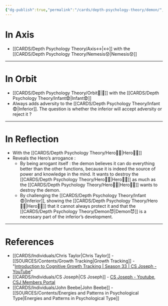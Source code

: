 ```yaml
---
{"dg-publish":true,"permalink":"/cards/depth-psychology-theory/demon/","created":"2023-01-06T15:26:13.606+01:00","updated":"2023-04-28T12:48:43.916+02:00"}
---
```


# In Axis 
- [[CARDS/Depth Psychology Theory/Axis↔️\|↔️]] with the [[CARDS/Depth Psychology Theory/Nemesis😟\|Nemesis😟]] 
---
# In Orbit 
- [[CARDS/Depth Psychology Theory/Orbit💫\|💫]] with the [[CARDS/Depth Psychology Theory/Infant😨\|Infant😨]]
- Always adds adversity to the [[CARDS/Depth Psychology Theory/Infant😨\|Inferior]]. The question is whether the inferior will accept adversity or reject it ?
---
# In Reflection 
- With the [[CARDS/Depth Psychology Theory/Hero🦸‍♂️\|Hero🦸‍♂️]] 
- Reveals the Hero’s arrogance : 
	- By being arrogant itself : the demon believes it can do everything better than the other functions, because it is indeed the source of power and knowledge in the mind. It wants to destroy the [[CARDS/Depth Psychology Theory/Hero🦸‍♂️\|Hero🦸‍♂️]] as much as the [[CARDS/Depth Psychology Theory/Hero🦸‍♂️\|Hero🦸‍♂️]] wants to destroy the demon. 
	- By challenging the [[CARDS/Depth Psychology Theory/Infant😨\|Inferior]], showing the [[CARDS/Depth Psychology Theory/Hero🦸‍♂️\|Hero🦸‍♂️]] that it cannot always protect it and that the [[CARDS/Depth Psychology Theory/Demon😈\|Demon😈]] is a necessary part of the inferior’s development. 

---
# References 
- [[CARDS/Individuals/Chris Taylor\|Chris Taylor]] - [[SOURCES/Contents/Growth Tracking\|Growth Tracking]] - "[Introduction to Cognitive Growth Tracking | Season 33 | CS Joseph - YouTube](https://www.youtube.com/watch?v=Ni_1xfd_Kt8&t=283s)" 
- [[CARDS/Individuals/CS Joseph\|CS Joseph]] - [CS Joseph - Youtube](https://www.youtube.com/@CSJoseph), [CSJ Members Portal](https://offers.csjoseph.life/portal)
- [[CARDS/Individuals/John Beebe\|John Beebe]] - [[SOURCES/Contents/Energies and Patterns in Psychological Type\|Energies and Patterns in Psychological Type]]
